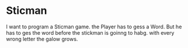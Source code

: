 <h1>Sticman</h1>
<p> I want to program a Sticman game. the Player has to gess a Word. But he has to ges the word before the stickman is goinng to habg. with every wrong letter the galow grows. </p>

